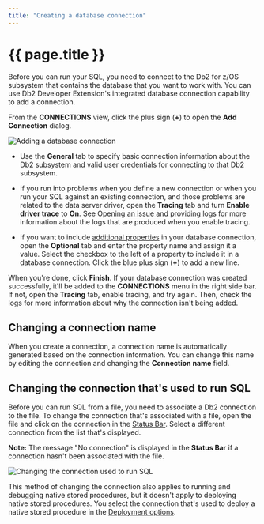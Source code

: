 ```yaml
---
title: "Creating a database connection"
---
```


# {{ page.title }}

Before you can run your SQL, you need to connect to the Db2 for z/OS subsystem that contains the database that you want to work with. You can use Db2 Developer Extension's integrated database connection capability to add a connection.

From the **CONNECTIONS** view, click the plus sign (**+**) to open the **Add Connection** dialog.

![Adding a database connection]({{site.baseurl}}/assets/images/getting-started-add-connection.png)

- Use the **General** tab to specify basic connection information about the Db2 subsystem and valid user credentials for connecting to that Db2 subsystem.

- If you run into problems when you define a new connection or when you run your SQL against an existing connection, and those problems are related to the data server driver, open the **Tracing** tab and turn **Enable driver trace** to **On**. See [Opening an issue and providing logs]({{site.baseurl}}/docs/troubleshooting/opening-an-issue-and-providing-logs.html) for more information about the logs that are produced when you enable tracing.

- If you want to include [additional properties](https://www.ibm.com/support/knowledgecenter/SSEPEK_12.0.0/java/src/tpc/imjcc_r0052607.html) in your database connection, open the **Optional** tab and enter the property name and assign it a value. Select the checkbox to the left of a property to include it in a database connection. Click the blue plus sign (**+**) to add a new line.

When you're done, click **Finish**. If your database connection was created successfully, it'll be added to the **CONNECTIONS** menu in the right side bar. If not, open the **Tracing** tab, enable tracing, and try again. Then, check the logs for more information about why the connection isn't being added.

## Changing a connection name

When you create a connection, a connection name is automatically generated based on the connection information. You can change this name by editing the connection and changing the **Connection name** field.

## Changing the connection that's used to run SQL

Before you can run SQL from a file, you need to associate a Db2 connection to the file. To change the connection that's associated with a file, open the file and click on the connection in the [Status Bar](https://code.visualstudio.com/docs/getstarted/userinterface). Select a different connection from the list that's displayed.

**Note:** The message "No connection" is displayed in the **Status Bar** if a connection hasn't been associated with the file.

![Changing the connection used to run SQL]({{site.baseurl}}/assets/images/tips-tricks-change-connection.gif)

This method of changing the connection also applies to running and debugging native stored procedures, but it doesn't apply to deploying native stored procedures. You select the connection that's used to deploy a native stored procedure in the [Deployment options]({{site.baseurl}}/docs/deploying-running-and-debugging-stored-procedures-basics.html#deploying-a-stored-procedure).
